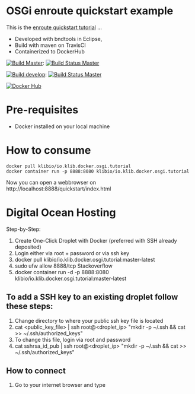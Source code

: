 # OSGi enroute quickstart example

This is the [enroute quickstart tutorial](https://github.com/osgi/osgi.enroute) ...

* Developed with bndtools in Eclipse,
* Build with maven on TravisCI
* Containerized to DockerHub

[![Build Master](https://img.shields.io/badge/branch-master-brightgreen.svg)](): [![Build Status Master](https://api.travis-ci.org/klibio/io.klib.docker.osgi.tut.svg?branch=master)](https://travis-ci.org/klibio/io.klib.docker.osgi.tut)

[![Build develop](https://img.shields.io/badge/branch-develop-yellow.svg)](): [![Build Status Master](https://api.travis-ci.org/klibio/io.klib.docker.osgi.tut.svg?branch=develop)](https://travis-ci.org/klibio/io.klib.docker.osgi.tut)

[![Docker Hub](https://img.shields.io/badge/Docker%20Hub-io.klib.docker.osgi.tutorial-blue.svg)](https://hub.docker.com/r/klibio/io.klib.docker.osgi.tutorial/)

# Pre-requisites

* Docker installed on your local machine

# How to consume

````
docker pull klibio/io.klib.docker.osgi.tutorial
docker container run -p 8888:8080 klibio/io.klib.docker.osgi.tutorial
````
Now you can open a webbrowser on 
http://localhost:8888/quickstart/index.html

# Digital Ocean Hosting
Step-by-Step:
1. Create One-Click Droplet with Docker (preferred with SSH already deposited)
2. Login either via root + password or via ssh key
3. docker pull klibio/io.klib.docker.osgi.tutorial:master-latest
4. sudo ufw allow 8888/tcp Stackoverflow
5. docker container run -d -p 8888:8080 klibio/io.klib.docker.osgi.tutorial:master-latest

## To add a SSH key to an existing droplet follow these steps:

1. Change directory to where your public ssh key file is located
2. cat <public_key_file> | ssh root@<droplet_ip> "mkdir -p ~/.ssh && cat >> ~/.ssh/authorized_keys"
3. To change this file, login via root and password
4. cat sshrsa_id_pub | ssh root@<droplet_ip> "mkdir -p ~/.ssh && cat >> ~/.ssh/authorized_keys"

## How to connect

1. Go to your internet browser and type [](68.183.72.62:8888/quickstart/index.html)
